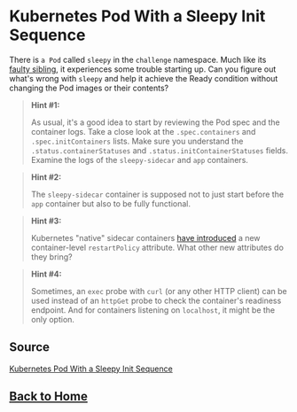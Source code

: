 # **Kubernetes Pod With a Sleepy Init Sequence**

There is ``a Pod`` called ``sleepy`` in the ``challenge`` namespace. Much like its [faulty sibling](https://labs.iximiuz.com/challenges/kubernetes-pod-with-faulty-init-sequence), it experiences some trouble starting up. Can you figure out what's wrong with ``sleepy`` and help it achieve the Ready condition without changing the Pod images or their contents?

> **Hint #1:**
>
> As usual, it's a good idea to start by reviewing the Pod spec and the container logs. Take a close look at the ``.spec.containers`` and ``.spec.initContainers`` lists. Make sure you understand the ``.status.containerStatuses`` and ``.status.initContainerStatuses`` fields. Examine the logs of the ``sleepy-sidecar`` and ``app`` containers.

> **Hint #2:**
>
> The ``sleepy-sidecar`` container is supposed not to just start before the ``app`` container but also to be fully functional.

> **Hint #3:**
>
> Kubernetes "native" sidecar containers [have introduced](https://labs.iximiuz.com/tutorials/kubernetes-native-sidecars) a new container-level ``restartPolicy`` attribute. What other new attributes do they bring?

> **Hint #4:**
>
> Sometimes, an ``exec`` probe with ``curl`` (or any other HTTP client) can be used instead of an ``httpGet`` probe to check the container's readiness endpoint. And for containers listening on ``localhost``, it might be the only option.

## **Source**

[Kubernetes Pod With a Sleepy Init Sequence](https://labs.iximiuz.com/challenges/kubernetes-pod-with-sleepy-init-sequence)

## **[Back to Home](../../)**